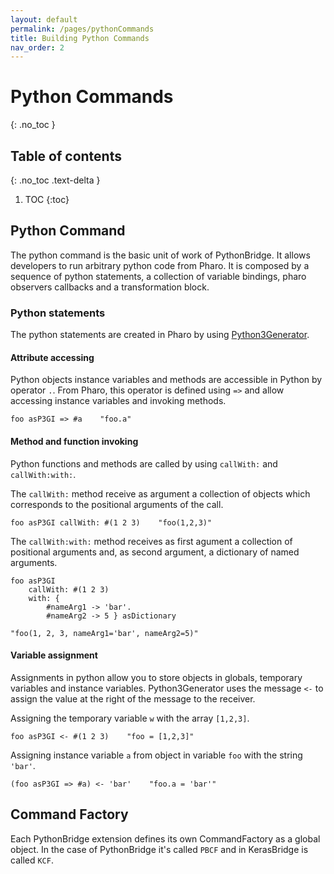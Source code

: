 ```yaml
---
layout: default
permalink: /pages/pythonCommands
title: Building Python Commands
nav_order: 2
---
```


# Python Commands
{: .no_toc }

## Table of contents
{: .no_toc .text-delta }

1. TOC
{:toc}

## Python Command

The python command is the basic unit of work of PythonBridge. It allows developers to run arbitrary python code from Pharo. It is composed by a sequence of python statements, a collection of variable bindings, pharo observers callbacks and a transformation block.

### Python statements

The python statements are created in Pharo by using [Python3Generator](https://github.com/juliendelplanque/Python3Generator).

#### Attribute accessing
Python objects instance variables and methods are accessible in Python by operator `.`. From Pharo, this operator is defined using `=>` and allow accessing instance variables and invoking methods.
```smalltalk
foo asP3GI => #a    "foo.a"
```

#### Method and function invoking
Python functions and methods are called by using `callWith:` and `callWith:with:`. 

The `callWith:` method receive as argument a collection of objects which corresponds to the positional arguments of the call.
```smalltalk
foo asP3GI callWith: #(1 2 3)    "foo(1,2,3)"
```

The `callWith:with:` method receives as first agument a collection of positional arguments and, as second argument, a dictionary of named arguments.
```smalltalk
foo asP3GI 
    callWith: #(1 2 3) 
    with: { 
        #nameArg1 -> 'bar'.
        #nameArg2 -> 5 } asDictionary

"foo(1, 2, 3, nameArg1='bar', nameArg2=5)"
```

#### Variable assignment
Assignments in python allow you to store objects in globals, temporary variables and instance variables. Python3Generator uses the message `<-` to assign the value at the right of the message to the receiver.

Assigning the temporary variable `w` with the array `[1,2,3]`.
```smalltalk
foo asP3GI <- #(1 2 3)    "foo = [1,2,3]"
```

Assigning instance variable `a` from object in variable `foo` with the string `'bar'`.
```smalltalk
(foo asP3GI => #a) <- 'bar'    "foo.a = 'bar'"
```

## Command Factory

Each PythonBridge extension defines its own CommandFactory as a global object. In the case of PythonBridge it's called `PBCF` and in KerasBridge is called `KCF`.

